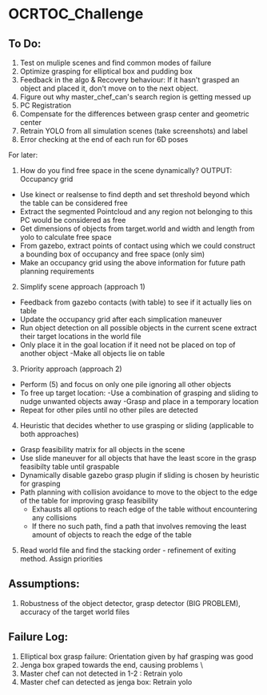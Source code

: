 # OCRTOC_Challenge

## To Do: 

1. Test on muliple scenes and find common modes of failure 
2. Optimize grasping for elliptical box and pudding box 
3. Feedback in the algo & Recovery behaviour: If it hasn't grasped an object and placed it, don't move on to the next object. 
4. Figure out why master_chef_can's search region is getting messed up 
5. PC Registration 
6. Compensate for the differences between grasp center and geometric center
7. Retrain YOLO from all simulation scenes (take screenshots) and label 
8. Error checking at the end of each run for 6D poses 


For later: 

1. How do you find free space in the scene dynamically? OUTPUT: Occupancy grid  

- Use kinect or realsense to find depth and set threshold beyond which the table can be considered free 
- Extract the segmented Pointcloud and any region not belonging to this PC would be considered as free 
- Get dimensions of objects from target.world and width and length from yolo to calculate free space
- From gazebo, extract points of contact using which we could construct a bounding box of occupancy and free space (only sim)
- Make an occupancy grid using the above information for future path planning requirements 


2. Simplify scene approach (approach 1) 


- Feedback from gazebo contacts (with table) to see if it actually lies on table 
- Update the occupancy grid after each simplication maneuver 
- Run object detection on all possible objects in the current scene extract their target locations in the world file
- Only place it in the goal location if it need not be placed on top of another object
-Make all objects lie on table 

3. Priority approach (approach 2) 

- Perform (5) and focus on only one pile ignoring all other objects  
- To free up target location: 
	-Use a combination of grasping and sliding to nudge unwanted objects away 
	-Grasp and place in a temporary location 
- Repeat for other piles until no other piles are detected 


4. Heuristic that decides whether to use grasping or sliding (applicable to both approaches)

- Grasp feasibility matrix for all objects in the scene
- Use slide maneuver for all objects that have the least score in the grasp feasibilty table until graspable 
- Dynamically disable gazebo grasp plugin if sliding is chosen by heuristic for grasping
- Path planning with collision avoidance to move to the object to the edge of the table for improving grasp feasibility 
	- Exhausts all options to reach edge of the table without encountering any collisions 
	- If there no such path, find a path that involves removing the least amount of objects to reach the edge of the table 


5. Read world file and find the stacking order  - refinement of exiting method. Assign priorities



## Assumptions: 

1. Robustness of the object detector, grasp detector (BIG PROBLEM), accuracy of the target world files 


## Failure Log: 

1. Elliptical box grasp failure: Orientation given by haf grasping was good 
2. Jenga box graped towards the end, causing problems \
3. Master chef can not detected in 1-2 : Retrain yolo
4. Master chef can detected as jenga box: Retrain yolo
